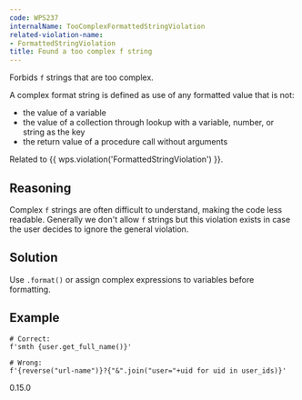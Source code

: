 ```yaml
---
code: WPS237
internalName: TooComplexFormattedStringViolation
related-violation-name:
- FormattedStringViolation
title: Found a too complex f string
---
```


Forbids `f` strings that are too complex.

A complex format string is defined as use of any formatted value that is
not:

  - the value of a variable
  - the value of a collection through lookup with a variable, number, or
    string as the key
  - the return value of a procedure call without arguments

Related to {{ wps.violation('FormattedStringViolation') }}.

## Reasoning
Complex `f` strings are often difficult to understand, making the
code less readable. Generally we don't allow `f` strings but this
violation exists in case the user decides to ignore the general
violation.

## Solution
Use `.format()` or assign complex expressions to variables before
formatting.

## Example

    # Correct:
    f'smth {user.get_full_name()}'
    
    # Wrong:
    f'{reverse("url-name")}?{"&".join("user="+uid for uid in user_ids)}'

<div class="versionadded">

0.15.0

</div>